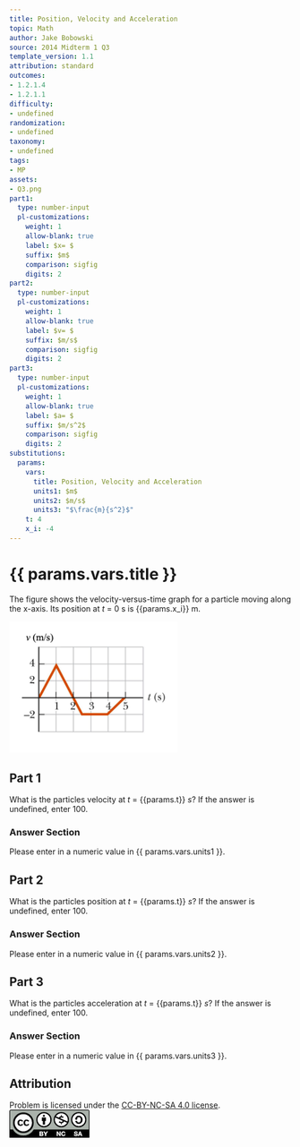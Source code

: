 ```yaml
---
title: Position, Velocity and Acceleration
topic: Math
author: Jake Bobowski
source: 2014 Midterm 1 Q3
template_version: 1.1
attribution: standard
outcomes:
- 1.2.1.4
- 1.2.1.1
difficulty:
- undefined
randomization:
- undefined
taxonomy:
- undefined
tags:
- MP
assets:
- Q3.png
part1:
  type: number-input
  pl-customizations:
    weight: 1
    allow-blank: true
    label: $x= $
    suffix: $m$
    comparison: sigfig
    digits: 2
part2:
  type: number-input
  pl-customizations:
    weight: 1
    allow-blank: true
    label: $v= $
    suffix: $m/s$
    comparison: sigfig
    digits: 2
part3:
  type: number-input
  pl-customizations:
    weight: 1
    allow-blank: true
    label: $a= $
    suffix: $m/s^2$
    comparison: sigfig
    digits: 2
substitutions:
  params:
    vars:
      title: Position, Velocity and Acceleration
      units1: $m$
      units2: $m/s$
      units3: "$\frac{m}{s^2}$"
    t: 4
    x_i: -4
---
```

# {{ params.vars.title }}
The figure shows the velocity-versus-time graph for a particle moving along the x-axis. Its position at $t$ = 0 s is {{params.x_i}} m.

<img src="Q3.png" width=300 alt="Graph of velocity vs time" alt = "Graph of velocity vs time. The graph increases from 0 to 4 m/s in 1 second. It then decreases to -1m/s at 2.5s. It remains at -1m/s until 4s when it increases back to 0m/s at 5s.">

## Part 1

What is the particles velocity at $t$ = {{params.t}} $s$? If the answer is undefined, enter 100.

### Answer Section

Please enter in a numeric value in {{ params.vars.units1 }}.

## Part 2

What is the particles position at $t$ = {{params.t}} $s$? If the answer is undefined, enter 100.

### Answer Section

Please enter in a numeric value in {{ params.vars.units2 }}.

## Part 3

What is the particles acceleration at $t$ = {{params.t}} $s$? If the answer is undefined, enter 100.

### Answer Section

Please enter in a numeric value in {{ params.vars.units3 }}.

## Attribution

Problem is licensed under the [CC-BY-NC-SA 4.0 license](https://creativecommons.org/licenses/by-nc-sa/4.0/).<br> ![The Creative Commons 4.0 license requiring attribution-BY, non-commercial-NC, and share-alike-SA license.](https://raw.githubusercontent.com/firasm/bits/master/by-nc-sa.png)